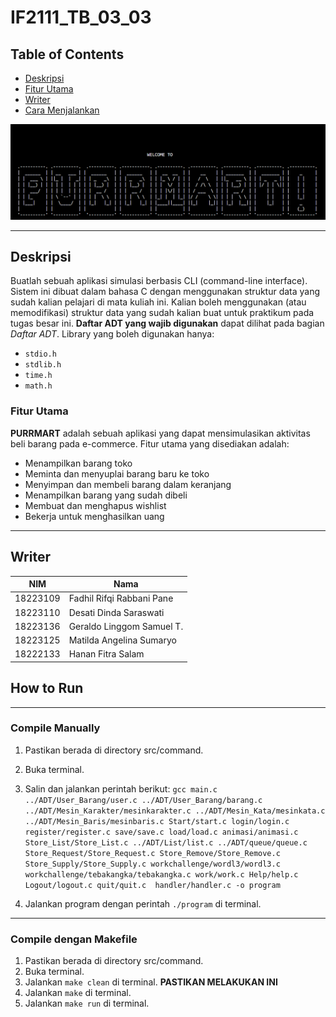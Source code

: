 # IF2111_TB_03_03
## Table of Contents
- [Deskripsi](#deskripsi)
- [Fitur Utama](#fitur-utama)
- [Writer](#writer)
- [Cara Menjalankan](#how-to-run)


![Application Screenshot](src/command/Data/start.png)
***
## Deskripsi
Buatlah sebuah aplikasi simulasi berbasis CLI (command-line interface). Sistem ini dibuat dalam bahasa C dengan menggunakan struktur data yang sudah kalian pelajari di mata kuliah ini. Kalian boleh menggunakan (atau memodifikasi) struktur data yang sudah kalian buat untuk praktikum pada tugas besar ini. **Daftar ADT yang wajib digunakan** dapat dilihat pada bagian *Daftar ADT*. Library yang boleh digunakan hanya:
- `stdio.h`
- `stdlib.h`
- `time.h`
- `math.h`

### Fitur Utama
**PURRMART** adalah sebuah aplikasi yang dapat mensimulasikan aktivitas beli barang pada e-commerce. Fitur utama yang disediakan adalah:
- Menampilkan barang toko
- Meminta dan menyuplai barang baru ke toko
- Menyimpan dan membeli barang dalam keranjang
- Menampilkan barang yang sudah dibeli
- Membuat dan menghapus wishlist
- Bekerja untuk menghasilkan uang
***
## Writer
| **NIM**       | **Nama**                         |
|---------------|----------------------------------|
| 18223109      | Fadhil Rifqi Rabbani Pane       |
| 18223110      | Desati Dinda Saraswati          |
| 18223136      | Geraldo Linggom Samuel T.       |
| 18223125      | Matilda Angelina Sumaryo        |
| 18222133      | Hanan Fitra Salam               |

## How to Run 
*** 
### Compile Manually
1. Pastikan berada di directory src/command.
2. Buka terminal.
3. Salin dan jalankan perintah berikut:
   ```gcc main.c ../ADT/User_Barang/user.c ../ADT/User_Barang/barang.c ../ADT/Mesin_Karakter/mesinkarakter.c ../ADT/Mesin_Kata/mesinkata.c ../ADT/Mesin_Baris/mesinbaris.c Start/start.c login/login.c register/register.c save/save.c load/load.c animasi/animasi.c Store_List/Store_List.c ../ADT/List/list.c ../ADT/queue/queue.c Store_Request/Store_Request.c Store_Remove/Store_Remove.c Store_Supply/Store_Supply.c workchallenge/wordl3/wordl3.c workchallenge/tebakangka/tebakangka.c work/work.c Help/help.c Logout/logout.c quit/quit.c  handler/handler.c -o program```

4. Jalankan program dengan perintah `./program` di terminal.
***
### Compile dengan Makefile
1. Pastikan berada di directory src/command.
2. Buka terminal.
3. Jalankan `make clean` di terminal. **PASTIKAN MELAKUKAN INI**
4. Jalankan `make` di terminal.
5. Jalankan `make run` di terminal.
